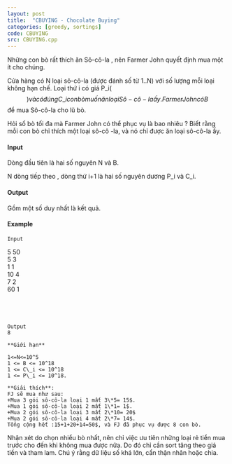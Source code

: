 ```yaml
---
layout: post
title:  "CBUYING - Chocolate Buying"
categories: [greedy, sortings]
code: CBUYING
src: CBUYING.cpp
---
```




  


Những con bò rất thích ăn Sô-cô-la , nên Farmer John quyết định mua một ít cho chúng.

Cửa hàng có N loại sô-cô-la (được đánh số từ 1..N) với số lượng mỗi loại không hạn chế. Loại thứ i có giá P\_i($$) và có đúng C\_i con bò muốn ăn loại Sô-cô-la ấy. Farmer John có B $$ để mua Sô-cô-la cho lũ bò.

Hỏi số bò tối đa mà Farmer John có thể phục vụ là bao nhiêu ? Biết rằng mỗi con bò chỉ thích một loại sô-cô -la, và nó chỉ được ăn loại sô-cô-la ấy.

#### Input

Dòng đầu tiên là hai số nguyên N và B.

N dòng tiếp theo , dòng thứ i+1 là hai số nguyên dương P\_i và C\_i.

#### Output

Gồm một số duy nhất là kết quả.

#### Example

```
Input  

```
5 50  
5 3  
1 1  
10 4  
7 2  
60 1  

```

  
  
  
Output  
8  
  
**Giới hạn**  
  
1<=N<=10^5  
1 <= B <= 10^18  
1 <= C\_i <= 10^18  
1 <= P\_i <= 10^18.  
  
**Giải thích**:  
FJ sẽ mua như sau:  
+Mua 3 gói sô-cô-la loại 1 mất 3\*5= 15$.  
+Mua 1 gói sô-cô-la loại 2 mất 1\*1= 1$.  
+Mua 2 gói sô-cô-la loại 3 mất 2\*10= 20$  
+Mua 2 gói sô-cô-la loại 4 mất 2\*7= 14$.  
Tổng cộng hết :15+1+20+14=50$, và FJ đã phục vụ được 8 con bò.
```

<!--more-->



Nhận xét do chọn nhiều bò nhất, nên chỉ việc ưu tiên những loại rẻ tiền mua trước cho đến khi không mua được nữa. Do đó chỉ cần sort tăng theo giá tiền và tham lam. Chú ý rằng dữ liệu số khá lớn, cẩn thận nhân hoặc chia.
